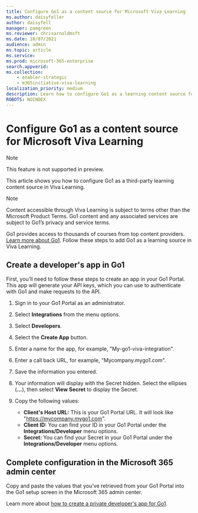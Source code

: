 ```yaml
---
title: Configure Go1 as a content source for Microsoft Viva Learning
ms.author: daisyfeller
author: daisyfell
manager: pamgreen
ms.reviewer: chrisarnoldmsft
ms.date: 10/07/2021
audience: admin
ms.topic: article
ms.service: 
ms.prod: microsoft-365-enterprise
search.appverid: 
ms.collection: 
    - enabler-strategic
    - m365initiative-viva-learning
localization_priority: medium
description: Learn how to configure Go1 as a learning content source for Microsoft Viva Learning.
ROBOTS: NOINDEX
---
```


# Configure Go1 as a content source for Microsoft Viva Learning

>[!NOTE]
>This feature is not supported in preview.

This article shows you how to configure Go1 as a third-party learning content source in Viva Learning.

>[!NOTE]
>Content accessible through Viva Learning is subject to terms other than the Microsoft Product Terms. Go1 content and any associated services are subject to Go1’s privacy and service terms.

Go1 provides access to thousands of courses from top content providers. [Learn more about Go1](https://www.go1.com/go1-microsoft-viva). Follow these steps to add Go1 as a learning source in Viva Learning.

## Create a developer's app in Go1

First, you'll need to follow these steps to create an app in your Go1 Portal. This app will generate your API keys, which you can use to authenticate with Go1 and make requests to the API.

1. Sign in to your Go1 Portal as an administrator.

2. Select **Integrations** from the menu options.

3. Select **Developers**.

    <!--![Image of the Developers option in the Integrations menu.](../media/learning/go1-1.png)-->

4. Select the **Create App** button.

    <!--![Image of the Create App button.](../media/learning/go1-2.png)-->

5. Enter a name for the app, for example, "My-go1-viva-integration".

6. Enter a call back URL, for example, "Mycompany.mygo1.com".

    <!--![Image of the field where you enter the name and callback URL.](../media/learning/go1-3.png)-->

7. Save the information you entered.

8. Your information will display with the Secret hidden. Select the ellipses (**...**), then select **View Secret** to display the Secret.

9. Copy the following values:

    - **Client's Host URL:** This is your Go1 Portal URL. It will look like "https://mycompany.mygo1.com".
    - **Client ID:** You can find your ID in your Go1 Portal under the **Integrations/Developer** menu options.
    - **Secret:** You can find your Secret in your Go1 Portal under the **Integrations/Developer** menu options.

## Complete configuration in the Microsoft 365 admin center

Copy and paste the values that you've retrieved from your Go1 Portal into the Go1 setup screen in the Microsoft 365 admin center.

Learn more about [how to create a private developer's app for Go1](https://help.go1.com/en/articles/4642648-integrate-with-the-go1-api).
